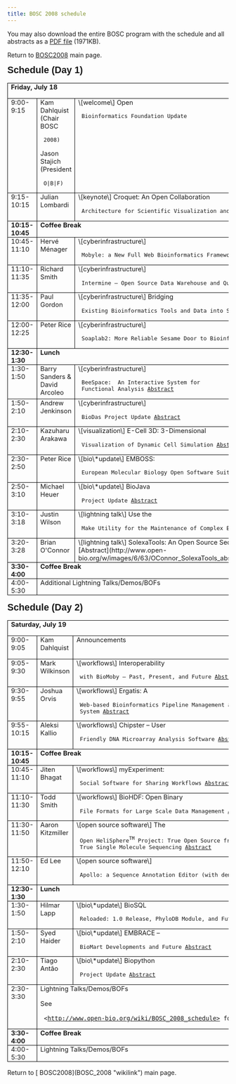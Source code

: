 ```yaml
---
title: BOSC 2008 schedule
---
```


You may also download the entire BOSC program with the schedule and all
abstracts as a [PDF
file](http://www.open-bio.org/w/images/b/b6/BOSC2008_program.pdf)
(1971KB).

Return to [ BOSC2008](BOSC_2008 "wikilink") main page.

<div class=Section1>
<b
style='mso-bidi-font-weight:normal'><span style='font-size:16.0pt;font-family:
Arial'>Schedule (Day 1)</span></b>

<table class=MsoTableGrid border=1 cellspacing=0 cellpadding=0
 style='border-collapse:collapse;border:none;mso-border-alt:solid windowtext .5pt;
 mso-yfti-tbllook:480;mso-padding-alt:0in 5.4pt 0in 5.4pt;mso-border-insideh:
 .5pt solid windowtext;mso-border-insidev:.5pt solid windowtext'>
<tr style='mso-yfti-irow:0;mso-yfti-firstrow:yes'>
<td width=638 colspan=3 valign=top style='width:6.65in;border:solid windowtext 1.0pt;
  mso-border-alt:solid windowtext .5pt;padding:0in 5.4pt 0in 5.4pt'>
<b style='mso-bidi-font-weight:normal'><span
  style='font-size:11.0pt'>Friday, July 18</span></b>

<b style='mso-bidi-font-weight:normal'><span
  style='font-size:11.0pt'></span></b>

</td>
</tr>
<tr style='mso-yfti-irow:1'>
<td width=95 valign=top style='width:71.4pt;border:solid windowtext 1.0pt;
  border-top:none;mso-border-top-alt:solid windowtext .5pt;mso-border-alt:solid windowtext .5pt;
  padding:0in 5.4pt 0in 5.4pt'>
<span style='font-size:11.0pt'>9:00-9:15</span>

</td>
<td width=136 valign=top style='width:102.0pt;border-top:none;border-left:
  none;border-bottom:solid windowtext 1.0pt;border-right:solid windowtext 1.0pt;
  mso-border-top-alt:solid windowtext .5pt;mso-border-left-alt:solid windowtext .5pt;
  mso-border-alt:solid windowtext .5pt;padding:0in 5.4pt 0in 5.4pt'>
<span style='font-size:11.0pt'>Kam Dahlquist (Chair BOSC

` 2008)`</span>

<span style='font-size:11.0pt'>Jason Stajich (President

` O|B|F)`</span>

</td>
<td width=407 valign=top style='width:305.4pt;border-top:none;border-left:
  none;border-bottom:solid windowtext 1.0pt;border-right:solid windowtext 1.0pt;
  mso-border-top-alt:solid windowtext .5pt;mso-border-left-alt:solid windowtext .5pt;
  mso-border-alt:solid windowtext .5pt;padding:0in 5.4pt 0in 5.4pt'>
<span style='font-size:11.0pt'>\[welcome\] Open

` Bioinformatics Foundation Update`</span>

</td>
</tr>
<tr style='mso-yfti-irow:2'>
<td width=95 valign=top style='width:71.4pt;border:solid windowtext 1.0pt;
  border-top:none;mso-border-top-alt:solid windowtext .5pt;mso-border-alt:solid windowtext .5pt;
  padding:0in 5.4pt 0in 5.4pt'>
<span style='font-size:11.0pt'>9:15-10:15</span>

</td>
<td width=136 valign=top style='width:102.0pt;border-top:none;border-left:
  none;border-bottom:solid windowtext 1.0pt;border-right:solid windowtext 1.0pt;
  mso-border-top-alt:solid windowtext .5pt;mso-border-left-alt:solid windowtext .5pt;
  mso-border-alt:solid windowtext .5pt;padding:0in 5.4pt 0in 5.4pt'>
<span style='font-size:11.0pt'>Julian Lombardi</span>

</td>
<td width=407 valign=top style='width:305.4pt;border-top:none;border-left:
  none;border-bottom:solid windowtext 1.0pt;border-right:solid windowtext 1.0pt;
  mso-border-top-alt:solid windowtext .5pt;mso-border-left-alt:solid windowtext .5pt;
  mso-border-alt:solid windowtext .5pt;padding:0in 5.4pt 0in 5.4pt'>
<span lang=EN style='font-size:11.0pt;mso-ansi-language:
  EN;mso-bidi-font-weight:bold'>\[keynote\] Croquet: An Open
Collaboration

` Architecture for Scientific Visualization and Simulation`</span><span
  style='font-size:11.0pt'></span>

</td>
</tr>
<tr style='mso-yfti-irow:3'>
<td width=95 valign=top style='width:71.4pt;border:solid windowtext 1.0pt;
  border-top:none;mso-border-top-alt:solid windowtext .5pt;mso-border-alt:solid windowtext .5pt;
  padding:0in 5.4pt 0in 5.4pt'>
<b style='mso-bidi-font-weight:normal'><span
  style='font-size:11.0pt'>10:15-10:45</span></b>

</td>
<td width=543 colspan=2 valign=top style='width:407.4pt;border-top:none;
  border-left:none;border-bottom:solid windowtext 1.0pt;border-right:solid windowtext 1.0pt;
  mso-border-top-alt:solid windowtext .5pt;mso-border-left-alt:solid windowtext .5pt;
  mso-border-alt:solid windowtext .5pt;padding:0in 5.4pt 0in 5.4pt'>
<b style='mso-bidi-font-weight:normal'><span
  style='font-size:11.0pt'>Coffee Break</span></b>

<b style='mso-bidi-font-weight:normal'><span
  style='font-size:11.0pt'></span></b>

</td>
</tr>
<tr style='mso-yfti-irow:4'>
<td width=95 valign=top style='width:71.4pt;border:solid windowtext 1.0pt;
  border-top:none;mso-border-top-alt:solid windowtext .5pt;mso-border-alt:solid windowtext .5pt;
  padding:0in 5.4pt 0in 5.4pt'>
<span style='font-size:11.0pt'>10:45-11:10</span>

</td>
<td width=136 valign=top style='width:102.0pt;border-top:none;border-left:
  none;border-bottom:solid windowtext 1.0pt;border-right:solid windowtext 1.0pt;
  mso-border-top-alt:solid windowtext .5pt;mso-border-left-alt:solid windowtext .5pt;
  mso-border-alt:solid windowtext .5pt;padding:0in 5.4pt 0in 5.4pt'>
<span style='font-size:11.0pt'>Hervé Ménager </span>

</td>
<td width=407 valign=top style='width:305.4pt;border-top:none;border-left:
  none;border-bottom:solid windowtext 1.0pt;border-right:solid windowtext 1.0pt;
  mso-border-top-alt:solid windowtext .5pt;mso-border-left-alt:solid windowtext .5pt;
  mso-border-alt:solid windowtext .5pt;padding:0in 5.4pt 0in 5.4pt'>
<span style='font-size:11.0pt'>\[cyberinfrastructure\]

` Mobyle: a New Full Web Bioinformatics Framework `[`Abstract`](http://www.open-bio.org/w/images/c/c7/Menager_Mobyle_abstract.pdf)</span>

</td>
</tr>
<tr style='mso-yfti-irow:5'>
<td width=95 valign=top style='width:71.4pt;border:solid windowtext 1.0pt;
  border-top:none;mso-border-top-alt:solid windowtext .5pt;mso-border-alt:solid windowtext .5pt;
  padding:0in 5.4pt 0in 5.4pt'>
<span style='font-size:11.0pt'>11:10-11:35</span>

</td>
<td width=136 valign=top style='width:102.0pt;border-top:none;border-left:
  none;border-bottom:solid windowtext 1.0pt;border-right:solid windowtext 1.0pt;
  mso-border-top-alt:solid windowtext .5pt;mso-border-left-alt:solid windowtext .5pt;
  mso-border-alt:solid windowtext .5pt;padding:0in 5.4pt 0in 5.4pt'>
<span style='font-size:11.0pt'>Richard Smith</span>

</td>
<td width=407 valign=top style='width:305.4pt;border-top:none;border-left:
  none;border-bottom:solid windowtext 1.0pt;border-right:solid windowtext 1.0pt;
  mso-border-top-alt:solid windowtext .5pt;mso-border-left-alt:solid windowtext .5pt;
  mso-border-alt:solid windowtext .5pt;padding:0in 5.4pt 0in 5.4pt'>
<span style='font-size:11.0pt'>\[cyberinfrastructure\]

` Intermine – Open Source Data Warehouse and Query Interface `[`Abstract`](http://www.open-bio.org/w/images/e/e5/Smith_R_Intermine_abstract.pdf)</span>

</td>
</tr>
<tr style='mso-yfti-irow:6'>
<td width=95 valign=top style='width:71.4pt;border:solid windowtext 1.0pt;
  border-top:none;mso-border-top-alt:solid windowtext .5pt;mso-border-alt:solid windowtext .5pt;
  padding:0in 5.4pt 0in 5.4pt'>
<span style='font-size:11.0pt'>11:35-12:00</span>

</td>
<td width=136 valign=top style='width:102.0pt;border-top:none;border-left:
  none;border-bottom:solid windowtext 1.0pt;border-right:solid windowtext 1.0pt;
  mso-border-top-alt:solid windowtext .5pt;mso-border-left-alt:solid windowtext .5pt;
  mso-border-alt:solid windowtext .5pt;padding:0in 5.4pt 0in 5.4pt'>
<span style='font-size:11.0pt'>Paul Gordon</span>

</td>
<td width=407 valign=top style='width:305.4pt;border-top:none;border-left:
  none;border-bottom:solid windowtext 1.0pt;border-right:solid windowtext 1.0pt;
  mso-border-top-alt:solid windowtext .5pt;mso-border-left-alt:solid windowtext .5pt;
  mso-border-alt:solid windowtext .5pt;padding:0in 5.4pt 0in 5.4pt'>
<span style='font-size:11.0pt'>\[cyberinfrastructure\] Bridging

` Existing Bioinformatics Tools and Data into Semantic Web Services `[`Abstract`](http://www.open-bio.org/w/images/6/69/Gordon_SemanticWeb_abstract.pdf)</span>

</td>
</tr>
<tr style='mso-yfti-irow:7'>
<td width=95 valign=top style='width:71.4pt;border:solid windowtext 1.0pt;
  border-top:none;mso-border-top-alt:solid windowtext .5pt;mso-border-alt:solid windowtext .5pt;
  padding:0in 5.4pt 0in 5.4pt'>
<span style='font-size:11.0pt'>12:00-12:25</span>

</td>
<td width=136 valign=top style='width:102.0pt;border-top:none;border-left:
  none;border-bottom:solid windowtext 1.0pt;border-right:solid windowtext 1.0pt;
  mso-border-top-alt:solid windowtext .5pt;mso-border-left-alt:solid windowtext .5pt;
  mso-border-alt:solid windowtext .5pt;padding:0in 5.4pt 0in 5.4pt'>
<span style='font-size:11.0pt'>Peter Rice</span>

</td>
<td width=407 valign=top style='width:305.4pt;border-top:none;border-left:
  none;border-bottom:solid windowtext 1.0pt;border-right:solid windowtext 1.0pt;
  mso-border-top-alt:solid windowtext .5pt;mso-border-left-alt:solid windowtext .5pt;
  mso-border-alt:solid windowtext .5pt;padding:0in 5.4pt 0in 5.4pt'>
<span style='font-size:11.0pt'>\[cyberinfrastructure\]

` Soaplab2: More Reliable Sesame Door to Bioinformatics Programs `[`Abstract`](http://www.open-bio.org/w/images/3/3c/Rice_Soaplab2_abstract.pdf)</span>

</td>
</tr>
<tr style='mso-yfti-irow:8'>
<td width=95 valign=top style='width:71.4pt;border:solid windowtext 1.0pt;
  border-top:none;mso-border-top-alt:solid windowtext .5pt;mso-border-alt:solid windowtext .5pt;
  padding:0in 5.4pt 0in 5.4pt'>
<b style='mso-bidi-font-weight:normal'><span
  style='font-size:11.0pt'>12:30-1:30</span></b>

</td>
<td width=543 colspan=2 valign=top style='width:407.4pt;border-top:none;
  border-left:none;border-bottom:solid windowtext 1.0pt;border-right:solid windowtext 1.0pt;
  mso-border-top-alt:solid windowtext .5pt;mso-border-left-alt:solid windowtext .5pt;
  mso-border-alt:solid windowtext .5pt;padding:0in 5.4pt 0in 5.4pt'>
<b style='mso-bidi-font-weight:normal'><span
  style='font-size:11.0pt'>Lunch</span></b>

<b style='mso-bidi-font-weight:normal'><span
  style='font-size:11.0pt'></span></b>

</td>
</tr>
<tr style='mso-yfti-irow:9'>
<td width=95 valign=top style='width:71.4pt;border:solid windowtext 1.0pt;
  border-top:none;mso-border-top-alt:solid windowtext .5pt;mso-border-alt:solid windowtext .5pt;
  padding:0in 5.4pt 0in 5.4pt'>
<span style='font-size:11.0pt'>1:30-1:50</span>

</td>
<td width=136 valign=top style='width:102.0pt;border-top:none;border-left:
  none;border-bottom:solid windowtext 1.0pt;border-right:solid windowtext 1.0pt;
  mso-border-top-alt:solid windowtext .5pt;mso-border-left-alt:solid windowtext .5pt;
  mso-border-alt:solid windowtext .5pt;padding:0in 5.4pt 0in 5.4pt'>
<span style='font-size:11.0pt'>Barry Sanders & David Arcoleo</span>

</td>
<td width=407 valign=top style='width:305.4pt;border-top:none;border-left:
  none;border-bottom:solid windowtext 1.0pt;border-right:solid windowtext 1.0pt;
  mso-border-top-alt:solid windowtext .5pt;mso-border-left-alt:solid windowtext .5pt;
  mso-border-alt:solid windowtext .5pt;padding:0in 5.4pt 0in 5.4pt'>
<span style='font-size:11.0pt'>\[cyberinfrastructure\]

` BeeSpace:`<span style='mso-spacerun:yes'>`  `</span>`An Interactive System for`  
` Functional Analysis `[`Abstract`](http://www.open-bio.org/w/images/2/27/Sanders_Arcoleo_BeeSpace_abstract.pdf)</span>

</td>
</tr>
<tr style='mso-yfti-irow:10'>
<td width=95 valign=top style='width:71.4pt;border:solid windowtext 1.0pt;
  border-top:none;mso-border-top-alt:solid windowtext .5pt;mso-border-alt:solid windowtext .5pt;
  padding:0in 5.4pt 0in 5.4pt'>
<span style='font-size:11.0pt'>1:50-2:10</span>

</td>
<td width=136 valign=top style='width:102.0pt;border-top:none;border-left:
  none;border-bottom:solid windowtext 1.0pt;border-right:solid windowtext 1.0pt;
  mso-border-top-alt:solid windowtext .5pt;mso-border-left-alt:solid windowtext .5pt;
  mso-border-alt:solid windowtext .5pt;padding:0in 5.4pt 0in 5.4pt'>
<span style='font-size:11.0pt'>Andrew Jenkinson</span>

<span style='font-size:11.0pt'></span>

</td>
<td width=407 valign=top style='width:305.4pt;border-top:none;border-left:
  none;border-bottom:solid windowtext 1.0pt;border-right:solid windowtext 1.0pt;
  mso-border-top-alt:solid windowtext .5pt;mso-border-left-alt:solid windowtext .5pt;
  mso-border-alt:solid windowtext .5pt;padding:0in 5.4pt 0in 5.4pt'>
<span style='font-size:11.0pt'>\[cyberinfrastructure\]

` BioDas Project Update `[`Abstract`](http://www.open-bio.org/w/images/6/6c/Jenkinson_BioDas_abstract.pdf)</span>

</td>
</tr>
<tr style='mso-yfti-irow:11'>
<td width=95 valign=top style='width:71.4pt;border:solid windowtext 1.0pt;
  border-top:none;mso-border-top-alt:solid windowtext .5pt;mso-border-alt:solid windowtext .5pt;
  padding:0in 5.4pt 0in 5.4pt'>
<span style='font-size:11.0pt'>2:10-2:30</span>

</td>
<td width=136 valign=top style='width:102.0pt;border-top:none;border-left:
  none;border-bottom:solid windowtext 1.0pt;border-right:solid windowtext 1.0pt;
  mso-border-top-alt:solid windowtext .5pt;mso-border-left-alt:solid windowtext .5pt;
  mso-border-alt:solid windowtext .5pt;padding:0in 5.4pt 0in 5.4pt'>
<span style='font-size:11.0pt'>Kazuharu Arakawa</span>

</td>
<td width=407 valign=top style='width:305.4pt;border-top:none;border-left:
  none;border-bottom:solid windowtext 1.0pt;border-right:solid windowtext 1.0pt;
  mso-border-top-alt:solid windowtext .5pt;mso-border-left-alt:solid windowtext .5pt;
  mso-border-alt:solid windowtext .5pt;padding:0in 5.4pt 0in 5.4pt'>
<span style='font-size:11.0pt'>\[visualization\] E-Cell 3D:
3-Dimensional

` Visualization of Dynamic Cell Simulation `[`Abstract`](http://www.open-bio.org/w/images/2/20/Arakawa_E-Cell3D_abstract.pdf)</span>

</td>
</tr>
<tr style='mso-yfti-irow:12'>
<td width=95 valign=top style='width:71.4pt;border:solid windowtext 1.0pt;
  border-top:none;mso-border-top-alt:solid windowtext .5pt;mso-border-alt:solid windowtext .5pt;
  padding:0in 5.4pt 0in 5.4pt'>
<span style='font-size:11.0pt'>2:30-2:50</span>

</td>
<td width=136 valign=top style='width:102.0pt;border-top:none;border-left:
  none;border-bottom:solid windowtext 1.0pt;border-right:solid windowtext 1.0pt;
  mso-border-top-alt:solid windowtext .5pt;mso-border-left-alt:solid windowtext .5pt;
  mso-border-alt:solid windowtext .5pt;padding:0in 5.4pt 0in 5.4pt'>
<span style='font-size:11.0pt'>Peter Rice</span>

</td>
<td width=407 valign=top style='width:305.4pt;border-top:none;border-left:
  none;border-bottom:solid windowtext 1.0pt;border-right:solid windowtext 1.0pt;
  mso-border-top-alt:solid windowtext .5pt;mso-border-left-alt:solid windowtext .5pt;
  mso-border-alt:solid windowtext .5pt;padding:0in 5.4pt 0in 5.4pt'>
<span style='font-size:11.0pt'>\[bio\*update\] EMBOSS:

` European Molecular Biology Open Software Suite `[`Abstract`](http://www.open-bio.org/w/images/c/ca/Rice_EMBOSS_abstract.pdf)</span>

</td>
</tr>
<tr style='mso-yfti-irow:13'>
<td width=95 valign=top style='width:71.4pt;border:solid windowtext 1.0pt;
  border-top:none;mso-border-top-alt:solid windowtext .5pt;mso-border-alt:solid windowtext .5pt;
  padding:0in 5.4pt 0in 5.4pt'>
<span style='font-size:11.0pt'>2:50-3:10</span>

</td>
<td width=136 valign=top style='width:102.0pt;border-top:none;border-left:
  none;border-bottom:solid windowtext 1.0pt;border-right:solid windowtext 1.0pt;
  mso-border-top-alt:solid windowtext .5pt;mso-border-left-alt:solid windowtext .5pt;
  mso-border-alt:solid windowtext .5pt;padding:0in 5.4pt 0in 5.4pt'>
<span style='font-size:11.0pt'>Michael Heuer</span>

<span style='font-size:11.0pt'></span>

</td>
<td width=407 valign=top style='width:305.4pt;border-top:none;border-left:
  none;border-bottom:solid windowtext 1.0pt;border-right:solid windowtext 1.0pt;
  mso-border-top-alt:solid windowtext .5pt;mso-border-left-alt:solid windowtext .5pt;
  mso-border-alt:solid windowtext .5pt;padding:0in 5.4pt 0in 5.4pt'>
<span style='font-size:11.0pt'>\[bio\*update\] BioJava

` Project Update `[`Abstract`](http://www.open-bio.org/w/images/1/10/Heuer_BioJava_abstract.pdf)</span>

</td>
</tr>
<tr style='mso-yfti-irow:14'>
<td width=95 valign=top style='width:71.4pt;border:solid windowtext 1.0pt;
  border-top:none;mso-border-top-alt:solid windowtext .5pt;mso-border-alt:solid windowtext .5pt;
  padding:0in 5.4pt 0in 5.4pt'>
<span style='font-size:11.0pt'>3:10-3:18</span>

</td>
<td width=136 valign=top style='width:102.0pt;border-top:none;border-left:
  none;border-bottom:solid windowtext 1.0pt;border-right:solid windowtext 1.0pt;
  mso-border-top-alt:solid windowtext .5pt;mso-border-left-alt:solid windowtext .5pt;
  mso-border-alt:solid windowtext .5pt;padding:0in 5.4pt 0in 5.4pt'>
<span style='font-size:11.0pt'>Justin Wilson</span>

</td>
<td width=407 valign=top style='width:305.4pt;border-top:none;border-left:
  none;border-bottom:solid windowtext 1.0pt;border-right:solid windowtext 1.0pt;
  mso-border-top-alt:solid windowtext .5pt;mso-border-left-alt:solid windowtext .5pt;
  mso-border-alt:solid windowtext .5pt;padding:0in 5.4pt 0in 5.4pt'>
<span style='font-size:11.0pt'>\[lightning talk\] Use the

` Make Utility for the Maintenance of Complex Bioinformatics Pipelines `[`Abstract`](http://www.open-bio.org/w/images/a/a9/Wilson_Make_abstract.pdf)</span>

</td>
</tr>
<tr style='mso-yfti-irow:14'>
<td width=95 valign=top style='width:71.4pt;border:solid windowtext 1.0pt;
  border-top:none;mso-border-top-alt:solid windowtext .5pt;mso-border-alt:solid windowtext .5pt;
  padding:0in 5.4pt 0in 5.4pt'>
<span style='font-size:11.0pt'>3:20-3:28</span>

</td>
<td width=136 valign=top style='width:102.0pt;border-top:none;border-left:
  none;border-bottom:solid windowtext 1.0pt;border-right:solid windowtext 1.0pt;
  mso-border-top-alt:solid windowtext .5pt;mso-border-left-alt:solid windowtext .5pt;
  mso-border-alt:solid windowtext .5pt;padding:0in 5.4pt 0in 5.4pt'>
<span style='font-size:11.0pt'>Brian O'Connor</span>

</td>
<td width=407 valign=top style='width:305.4pt;border-top:none;border-left:
  none;border-bottom:solid windowtext 1.0pt;border-right:solid windowtext 1.0pt;
  mso-border-top-alt:solid windowtext .5pt;mso-border-left-alt:solid windowtext .5pt;
  mso-border-alt:solid windowtext .5pt;padding:0in 5.4pt 0in 5.4pt'>
<span style='font-size:11.0pt'>\[lightning talk\] SolexaTools: An Open
Source Sequence Analysis Framework
[Abstract](http://www.open-bio.org/w/images/6/63/OConnor_SolexaTools_abstract.pdf)</span>

</td>
</tr>
<tr style='mso-yfti-irow:16'>
<td width=95 valign=top style='width:71.4pt;border:solid windowtext 1.0pt;
  border-top:none;mso-border-top-alt:solid windowtext .5pt;mso-border-alt:solid windowtext .5pt;
  padding:0in 5.4pt 0in 5.4pt'>
<b style='mso-bidi-font-weight:normal'><span
  style='font-size:11.0pt'>3:30-4:00</span></b>

</td>
<td width=543 colspan=2 valign=top style='width:407.4pt;border-top:none;
  border-left:none;border-bottom:solid windowtext 1.0pt;border-right:solid windowtext 1.0pt;
  mso-border-top-alt:solid windowtext .5pt;mso-border-left-alt:solid windowtext .5pt;
  mso-border-alt:solid windowtext .5pt;padding:0in 5.4pt 0in 5.4pt'>
<b style='mso-bidi-font-weight:normal'><span
  style='font-size:11.0pt'>Coffee Break</span></b>

<b style='mso-bidi-font-weight:normal'><span
  style='font-size:11.0pt'></span></b>

</td>
</tr>
<tr style='mso-yfti-irow:17;mso-yfti-lastrow:yes'>
<td width=95 valign=top style='width:71.4pt;border:solid windowtext 1.0pt;
  border-top:none;mso-border-top-alt:solid windowtext .5pt;mso-border-alt:solid windowtext .5pt;
  padding:0in 5.4pt 0in 5.4pt'>
<span style='font-size:11.0pt'>4:00-5:30</span>

</td>
<td width=543 colspan=2 valign=top style='width:407.4pt;border-top:none;
  border-left:none;border-bottom:solid windowtext 1.0pt;border-right:solid windowtext 1.0pt;
  mso-border-top-alt:solid windowtext .5pt;mso-border-left-alt:solid windowtext .5pt;
  mso-border-alt:solid windowtext .5pt;padding:0in 5.4pt 0in 5.4pt'>
<span style='font-size:11.0pt'>Additional Lightning
Talks/Demos/BOFs</span>

<span style='font-size:11.0pt'></span>

</td>
</tr>
</table>
<span style='font-size:12.0pt;font-family:"Times New Roman";mso-fareast-font-family:
"Times New Roman";mso-ansi-language:EN-US;mso-fareast-language:EN-US;
mso-bidi-language:AR-SA'>  
</span>

<b
style='mso-bidi-font-weight:normal'><span style='font-size:16.0pt;font-family:
Arial'>Schedule (Day 2)</span></b>

<table class=MsoTableGrid border=1 cellspacing=0 cellpadding=0
 style='border-collapse:collapse;border:none;mso-border-alt:solid windowtext .5pt;
 mso-yfti-tbllook:480;mso-padding-alt:0in 5.4pt 0in 5.4pt;mso-border-insideh:
 .5pt solid windowtext;mso-border-insidev:.5pt solid windowtext'>
<tr style='mso-yfti-irow:0;mso-yfti-firstrow:yes'>
<td width=638 colspan=3 valign=top style='width:6.65in;border:solid windowtext 1.0pt;
  mso-border-alt:solid windowtext .5pt;padding:0in 5.4pt 0in 5.4pt'>
<b style='mso-bidi-font-weight:normal'><span
  style='font-size:11.0pt'>Saturday, July 19</span></b>

<b style='mso-bidi-font-weight:normal'><span
  style='font-size:11.0pt'></span></b>

</td>
</tr>
<tr style='mso-yfti-irow:1'>
<td width=95 valign=top style='width:71.4pt;border:solid windowtext 1.0pt;
  border-top:none;mso-border-top-alt:solid windowtext .5pt;mso-border-alt:solid windowtext .5pt;
  padding:0in 5.4pt 0in 5.4pt'>
<span style='font-size:11.0pt'>9:00-9:05</span>

</td>
<td width=136 valign=top style='width:102.0pt;border-top:none;border-left:
  none;border-bottom:solid windowtext 1.0pt;border-right:solid windowtext 1.0pt;
  mso-border-top-alt:solid windowtext .5pt;mso-border-left-alt:solid windowtext .5pt;
  mso-border-alt:solid windowtext .5pt;padding:0in 5.4pt 0in 5.4pt'>
<span style='font-size:11.0pt'>Kam Dahlquist</span>

<span style='font-size:11.0pt'></span>

</td>
<td width=407 valign=top style='width:305.4pt;border-top:none;border-left:
  none;border-bottom:solid windowtext 1.0pt;border-right:solid windowtext 1.0pt;
  mso-border-top-alt:solid windowtext .5pt;mso-border-left-alt:solid windowtext .5pt;
  mso-border-alt:solid windowtext .5pt;padding:0in 5.4pt 0in 5.4pt'>
<span style='font-size:11.0pt'>Announcements</span>

</td>
</tr>
<tr style='mso-yfti-irow:2'>
<td width=95 valign=top style='width:71.4pt;border:solid windowtext 1.0pt;
  border-top:none;mso-border-top-alt:solid windowtext .5pt;mso-border-alt:solid windowtext .5pt;
  padding:0in 5.4pt 0in 5.4pt'>
<span style='font-size:11.0pt'>9:05-9:30</span>

</td>
<td width=136 valign=top style='width:102.0pt;border-top:none;border-left:
  none;border-bottom:solid windowtext 1.0pt;border-right:solid windowtext 1.0pt;
  mso-border-top-alt:solid windowtext .5pt;mso-border-left-alt:solid windowtext .5pt;
  mso-border-alt:solid windowtext .5pt;padding:0in 5.4pt 0in 5.4pt'>
<span style='font-size:11.0pt'>Mark Wilkinson</span>

</td>
<td width=407 valign=top style='width:305.4pt;border-top:none;border-left:
  none;border-bottom:solid windowtext 1.0pt;border-right:solid windowtext 1.0pt;
  mso-border-top-alt:solid windowtext .5pt;mso-border-left-alt:solid windowtext .5pt;
  mso-border-alt:solid windowtext .5pt;padding:0in 5.4pt 0in 5.4pt'>
<span style='font-size:11.0pt'>\[workflows\] Interoperability

` with BioMoby – Past, Present, and Future `[`Abstract`](http://www.open-bio.org/w/images/d/da/Wilkinson_BioMoby_abstract.pdf)</span>

</td>
</tr>
<tr style='mso-yfti-irow:3'>
<td width=95 valign=top style='width:71.4pt;border:solid windowtext 1.0pt;
  border-top:none;mso-border-top-alt:solid windowtext .5pt;mso-border-alt:solid windowtext .5pt;
  padding:0in 5.4pt 0in 5.4pt'>
<span style='font-size:11.0pt'>9:30-9:55</span>

</td>
<td width=136 valign=top style='width:102.0pt;border-top:none;border-left:
  none;border-bottom:solid windowtext 1.0pt;border-right:solid windowtext 1.0pt;
  mso-border-top-alt:solid windowtext .5pt;mso-border-left-alt:solid windowtext .5pt;
  mso-border-alt:solid windowtext .5pt;padding:0in 5.4pt 0in 5.4pt'>
<span style='font-size:11.0pt'>Joshua Orvis</span>

</td>
<td width=407 valign=top style='width:305.4pt;border-top:none;border-left:
  none;border-bottom:solid windowtext 1.0pt;border-right:solid windowtext 1.0pt;
  mso-border-top-alt:solid windowtext .5pt;mso-border-left-alt:solid windowtext .5pt;
  mso-border-alt:solid windowtext .5pt;padding:0in 5.4pt 0in 5.4pt'>
<span style='font-size:11.0pt'>\[workflows\] Ergatis: A

` Web-based Bioinformatics Pipeline Management and Collaborative Development`  
` System `[`Abstract`](http://www.open-bio.org/w/images/5/59/Orvis_Ergatis_abstract.pdf)</span>

</td>
</tr>
<tr style='mso-yfti-irow:4'>
<td width=95 valign=top style='width:71.4pt;border:solid windowtext 1.0pt;
  border-top:none;mso-border-top-alt:solid windowtext .5pt;mso-border-alt:solid windowtext .5pt;
  padding:0in 5.4pt 0in 5.4pt'>
<span style='font-size:11.0pt'>9:55-10:15</span>

</td>
<td width=136 valign=top style='width:102.0pt;border-top:none;border-left:
  none;border-bottom:solid windowtext 1.0pt;border-right:solid windowtext 1.0pt;
  mso-border-top-alt:solid windowtext .5pt;mso-border-left-alt:solid windowtext .5pt;
  mso-border-alt:solid windowtext .5pt;padding:0in 5.4pt 0in 5.4pt'>
<span style='font-size:11.0pt'>Aleksi Kallio</span>

</td>
<td width=407 valign=top style='width:305.4pt;border-top:none;border-left:
  none;border-bottom:solid windowtext 1.0pt;border-right:solid windowtext 1.0pt;
  mso-border-top-alt:solid windowtext .5pt;mso-border-left-alt:solid windowtext .5pt;
  mso-border-alt:solid windowtext .5pt;padding:0in 5.4pt 0in 5.4pt'>
<span style='font-size:11.0pt'>\[workflows\] Chipster – User

` Friendly DNA Microarray Analysis Software `[`Abstract`](http://www.open-bio.org/w/images/7/7e/Kallio_Chipster_abstract.pdf)</span>

</td>
</tr>
<tr style='mso-yfti-irow:5'>
<td width=95 valign=top style='width:71.4pt;border:solid windowtext 1.0pt;
  border-top:none;mso-border-top-alt:solid windowtext .5pt;mso-border-alt:solid windowtext .5pt;
  padding:0in 5.4pt 0in 5.4pt'>
<b style='mso-bidi-font-weight:normal'><span
  style='font-size:11.0pt'>10:15-10:45</span></b>

</td>
<td width=543 colspan=2 valign=top style='width:407.4pt;border-top:none;
  border-left:none;border-bottom:solid windowtext 1.0pt;border-right:solid windowtext 1.0pt;
  mso-border-top-alt:solid windowtext .5pt;mso-border-left-alt:solid windowtext .5pt;
  mso-border-alt:solid windowtext .5pt;padding:0in 5.4pt 0in 5.4pt'>
<b style='mso-bidi-font-weight:normal'><span
  style='font-size:11.0pt'>Coffee Break</span></b>

<b style='mso-bidi-font-weight:normal'><span
  style='font-size:11.0pt'></span></b>

</td>
</tr>
<tr style='mso-yfti-irow:6'>
<td width=95 valign=top style='width:71.4pt;border:solid windowtext 1.0pt;
  border-top:none;mso-border-top-alt:solid windowtext .5pt;mso-border-alt:solid windowtext .5pt;
  padding:0in 5.4pt 0in 5.4pt'>
<span style='font-size:11.0pt'>10:45-11:10</span>

</td>
<td width=136 valign=top style='width:102.0pt;border-top:none;border-left:
  none;border-bottom:solid windowtext 1.0pt;border-right:solid windowtext 1.0pt;
  mso-border-top-alt:solid windowtext .5pt;mso-border-left-alt:solid windowtext .5pt;
  mso-border-alt:solid windowtext .5pt;padding:0in 5.4pt 0in 5.4pt'>
<span style='font-size:11.0pt'>Jiten Bhagat</span>

</td>
<td width=407 valign=top style='width:305.4pt;border-top:none;border-left:
  none;border-bottom:solid windowtext 1.0pt;border-right:solid windowtext 1.0pt;
  mso-border-top-alt:solid windowtext .5pt;mso-border-left-alt:solid windowtext .5pt;
  mso-border-alt:solid windowtext .5pt;padding:0in 5.4pt 0in 5.4pt'>
<span style='font-size:11.0pt'>\[workflows\] myExperiment:

` Social Software for Sharing Workflows `[`Abstract`](http://www.open-bio.org/w/images/7/75/Bhagat_myExperiment_abstract.pdf)</span>

</td>
</tr>
<tr style='mso-yfti-irow:7'>
<td width=95 valign=top style='width:71.4pt;border:solid windowtext 1.0pt;
  border-top:none;mso-border-top-alt:solid windowtext .5pt;mso-border-alt:solid windowtext .5pt;
  padding:0in 5.4pt 0in 5.4pt'>
<span style='font-size:11.0pt'>11:10-11:30</span>

</td>
<td width=136 valign=top style='width:102.0pt;border-top:none;border-left:
  none;border-bottom:solid windowtext 1.0pt;border-right:solid windowtext 1.0pt;
  mso-border-top-alt:solid windowtext .5pt;mso-border-left-alt:solid windowtext .5pt;
  mso-border-alt:solid windowtext .5pt;padding:0in 5.4pt 0in 5.4pt'>
<span style='font-size:11.0pt'>Todd Smith</span>

</td>
<td width=407 valign=top style='width:305.4pt;border-top:none;border-left:
  none;border-bottom:solid windowtext 1.0pt;border-right:solid windowtext 1.0pt;
  mso-border-top-alt:solid windowtext .5pt;mso-border-left-alt:solid windowtext .5pt;
  mso-border-alt:solid windowtext .5pt;padding:0in 5.4pt 0in 5.4pt'>
<span style='font-size:11.0pt'>\[workflows\] BioHDF: Open Binary

` File Formats for Large Scale Data Management `[`Abstract`](http://www.open-bio.org/w/images/9/92/Smith_T_BioHDF_abstract.pdf)</span>

</td>
</tr>
<tr style='mso-yfti-irow:8'>
<td width=95 valign=top style='width:71.4pt;border:solid windowtext 1.0pt;
  border-top:none;mso-border-top-alt:solid windowtext .5pt;mso-border-alt:solid windowtext .5pt;
  padding:0in 5.4pt 0in 5.4pt'>
<span style='font-size:11.0pt'>11:30-11:50</span>

</td>
<td width=136 valign=top style='width:102.0pt;border-top:none;border-left:
  none;border-bottom:solid windowtext 1.0pt;border-right:solid windowtext 1.0pt;
  mso-border-top-alt:solid windowtext .5pt;mso-border-left-alt:solid windowtext .5pt;
  mso-border-alt:solid windowtext .5pt;padding:0in 5.4pt 0in 5.4pt'>
<span style='font-size:11.0pt'>Aaron Kitzmiller</span>

</td>
<td width=407 valign=top style='width:305.4pt;border-top:none;border-left:
  none;border-bottom:solid windowtext 1.0pt;border-right:solid windowtext 1.0pt;
  mso-border-top-alt:solid windowtext .5pt;mso-border-left-alt:solid windowtext .5pt;
  mso-border-alt:solid windowtext .5pt;padding:0in 5.4pt 0in 5.4pt'>
<span style='font-size:11.0pt'>\[open source software\] The

` Open HeliSphere`<sup>`TM`</sup>` Project: True Open Source from the Inventors of`  
` True Single Molecule Sequencing `[`Abstract`](http://www.open-bio.org/w/images/f/fb/Kitzmiller_OpenHeliSphere_abstract.pdf)</span>

</td>
</tr>
<tr style='mso-yfti-irow:9'>
<td width=95 valign=top style='width:71.4pt;border:solid windowtext 1.0pt;
  border-top:none;mso-border-top-alt:solid windowtext .5pt;mso-border-alt:solid windowtext .5pt;
  padding:0in 5.4pt 0in 5.4pt'>
<span style='font-size:11.0pt'>11:50-12:10</span>

</td>
<td width=136 valign=top style='width:102.0pt;border-top:none;border-left:
  none;border-bottom:solid windowtext 1.0pt;border-right:solid windowtext 1.0pt;
  mso-border-top-alt:solid windowtext .5pt;mso-border-left-alt:solid windowtext .5pt;
  mso-border-alt:solid windowtext .5pt;padding:0in 5.4pt 0in 5.4pt'>
<span style='font-size:11.0pt'>Ed Lee</span>

</td>
<td width=407 valign=top style='width:305.4pt;border-top:none;border-left:
  none;border-bottom:solid windowtext 1.0pt;border-right:solid windowtext 1.0pt;
  mso-border-top-alt:solid windowtext .5pt;mso-border-left-alt:solid windowtext .5pt;
  mso-border-alt:solid windowtext .5pt;padding:0in 5.4pt 0in 5.4pt'>
<span style='font-size:11.0pt'>\[open source software\]

` Apollo: a Sequence Annotation Editor (with demonstration to follow) `[`Abstract`](http://www.open-bio.org/w/images/3/3a/Lee_Apollo_abstract.pdf)</span>

</td>
</tr>
<tr style='mso-yfti-irow:10'>
<td width=95 valign=top style='width:71.4pt;border:solid windowtext 1.0pt;
  border-top:none;mso-border-top-alt:solid windowtext .5pt;mso-border-alt:solid windowtext .5pt;
  padding:0in 5.4pt 0in 5.4pt'>
<b style='mso-bidi-font-weight:normal'><span
  style='font-size:11.0pt'>12:30-1:30</span></b>

</td>
<td width=543 colspan=2 valign=top style='width:407.4pt;border-top:none;
  border-left:none;border-bottom:solid windowtext 1.0pt;border-right:solid windowtext 1.0pt;
  mso-border-top-alt:solid windowtext .5pt;mso-border-left-alt:solid windowtext .5pt;
  mso-border-alt:solid windowtext .5pt;padding:0in 5.4pt 0in 5.4pt'>
<b style='mso-bidi-font-weight:normal'><span
  style='font-size:11.0pt'>Lunch</span></b>

<b style='mso-bidi-font-weight:normal'><span
  style='font-size:11.0pt'></span></b>

</td>
</tr>
<tr style='mso-yfti-irow:11'>
<td width=95 valign=top style='width:71.4pt;border:solid windowtext 1.0pt;
  border-top:none;mso-border-top-alt:solid windowtext .5pt;mso-border-alt:solid windowtext .5pt;
  padding:0in 5.4pt 0in 5.4pt'>
<span style='font-size:11.0pt'>1:30-1:50</span>

</td>
<td width=136 valign=top style='width:102.0pt;border-top:none;border-left:
  none;border-bottom:solid windowtext 1.0pt;border-right:solid windowtext 1.0pt;
  mso-border-top-alt:solid windowtext .5pt;mso-border-left-alt:solid windowtext .5pt;
  mso-border-alt:solid windowtext .5pt;padding:0in 5.4pt 0in 5.4pt'>
<span style='font-size:11.0pt'>Hilmar Lapp</span>

</td>
<td width=407 valign=top style='width:305.4pt;border-top:none;border-left:
  none;border-bottom:solid windowtext 1.0pt;border-right:solid windowtext 1.0pt;
  mso-border-top-alt:solid windowtext .5pt;mso-border-left-alt:solid windowtext .5pt;
  mso-border-alt:solid windowtext .5pt;padding:0in 5.4pt 0in 5.4pt'>
<span style='font-size:11.0pt'>\[bio\*update\] BioSQL

` Reloaded: 1.0 Release, PhyloDB Module, and Future Features `[`Abstract`](http://www.open-bio.org/w/images/3/3b/Lapp_BioSQL_abstract.pdf)</span>

</td>
</tr>
<tr style='mso-yfti-irow:12'>
<td width=95 valign=top style='width:71.4pt;border:solid windowtext 1.0pt;
  border-top:none;mso-border-top-alt:solid windowtext .5pt;mso-border-alt:solid windowtext .5pt;
  padding:0in 5.4pt 0in 5.4pt'>
<span style='font-size:11.0pt'>1:50-2:10</span>

</td>
<td width=136 valign=top style='width:102.0pt;border-top:none;border-left:
  none;border-bottom:solid windowtext 1.0pt;border-right:solid windowtext 1.0pt;
  mso-border-top-alt:solid windowtext .5pt;mso-border-left-alt:solid windowtext .5pt;
  mso-border-alt:solid windowtext .5pt;padding:0in 5.4pt 0in 5.4pt'>
<span style='font-size:11.0pt'>Syed Haider</span>

<span style='font-size:11.0pt'></span>

</td>
<td width=407 valign=top style='width:305.4pt;border-top:none;border-left:
  none;border-bottom:solid windowtext 1.0pt;border-right:solid windowtext 1.0pt;
  mso-border-top-alt:solid windowtext .5pt;mso-border-left-alt:solid windowtext .5pt;
  mso-border-alt:solid windowtext .5pt;padding:0in 5.4pt 0in 5.4pt'>
<span style='font-size:11.0pt'>\[bio\*update\] EMBRACE –

` BioMart Developments and Future `[`Abstract`](http://www.open-bio.org/w/images/1/10/Haider_EMBRACE_abstract.pdf)</span>

</td>
</tr>
<tr style='mso-yfti-irow:13'>
<td width=95 valign=top style='width:71.4pt;border:solid windowtext 1.0pt;
  border-top:none;mso-border-top-alt:solid windowtext .5pt;mso-border-alt:solid windowtext .5pt;
  padding:0in 5.4pt 0in 5.4pt'>
<span style='font-size:11.0pt'>2:10-2:30</span>

</td>
<td width=136 valign=top style='width:102.0pt;border-top:none;border-left:
  none;border-bottom:solid windowtext 1.0pt;border-right:solid windowtext 1.0pt;
  mso-border-top-alt:solid windowtext .5pt;mso-border-left-alt:solid windowtext .5pt;
  mso-border-alt:solid windowtext .5pt;padding:0in 5.4pt 0in 5.4pt'>
<span style='font-size:11.0pt'>Tiago Antão </span>

<span style='font-size:11.0pt'></span>

</td>
<td width=407 valign=top style='width:305.4pt;border-top:none;border-left:
  none;border-bottom:solid windowtext 1.0pt;border-right:solid windowtext 1.0pt;
  mso-border-top-alt:solid windowtext .5pt;mso-border-left-alt:solid windowtext .5pt;
  mso-border-alt:solid windowtext .5pt;padding:0in 5.4pt 0in 5.4pt'>
<span style='font-size:11.0pt'>\[bio\*update\] Biopython

` Project Update `[`Abstract`](http://www.open-bio.org/w/images/e/e3/Antao_Biopython_abstract.pdf)</span>

</td>
</tr>
<tr style='mso-yfti-irow:14'>
<td width=95 valign=top style='width:71.4pt;border:solid windowtext 1.0pt;
  border-top:none;mso-border-top-alt:solid windowtext .5pt;mso-border-alt:solid windowtext .5pt;
  padding:0in 5.4pt 0in 5.4pt'>
<span style='font-size:11.0pt'>2:30-3:30</span>

</td>
<td width=543 colspan=2 valign=top style='width:407.4pt;border-top:none;
  border-left:none;border-bottom:solid windowtext 1.0pt;border-right:solid windowtext 1.0pt;
  mso-border-top-alt:solid windowtext .5pt;mso-border-left-alt:solid windowtext .5pt;
  mso-border-alt:solid windowtext .5pt;padding:0in 5.4pt 0in 5.4pt'>
<span style='font-size:11.0pt'>Lightning Talks/Demos/BOFs</span>

<span style='font-size:11.0pt'>See

` <`[`http://www.open-bio.org/wiki/BOSC_2008_schedule>`](http://www.open-bio.org/wiki/BOSC_2008_schedule%3E)` for updated listings`</span>

</td>
</tr>
<tr style='mso-yfti-irow:15;height:4.45pt'>
<td width=95 valign=top style='width:71.4pt;border:solid windowtext 1.0pt;
  border-top:none;mso-border-top-alt:solid windowtext .5pt;mso-border-alt:solid windowtext .5pt;
  padding:0in 5.4pt 0in 5.4pt;height:4.45pt'>
<b style='mso-bidi-font-weight:normal'><span
  style='font-size:11.0pt'>3:30-4:00</span></b>

</td>
<td width=543 colspan=2 valign=top style='width:407.4pt;border-top:none;
  border-left:none;border-bottom:solid windowtext 1.0pt;border-right:solid windowtext 1.0pt;
  mso-border-top-alt:solid windowtext .5pt;mso-border-left-alt:solid windowtext .5pt;
  mso-border-alt:solid windowtext .5pt;padding:0in 5.4pt 0in 5.4pt;height:4.45pt'>
<b style='mso-bidi-font-weight:normal'><span
  style='font-size:11.0pt'>Coffee Break</span></b>

<b style='mso-bidi-font-weight:normal'><span
  style='font-size:11.0pt'></span></b>

</td>
</tr>
<tr style='mso-yfti-irow:16;mso-yfti-lastrow:yes'>
<td width=95 valign=top style='width:71.4pt;border:solid windowtext 1.0pt;
  border-top:none;mso-border-top-alt:solid windowtext .5pt;mso-border-alt:solid windowtext .5pt;
  padding:0in 5.4pt 0in 5.4pt'>
<span style='font-size:11.0pt'>4:00-5:30</span>

</td>
<td width=543 colspan=2 valign=top style='width:407.4pt;border-top:none;
  border-left:none;border-bottom:solid windowtext 1.0pt;border-right:solid windowtext 1.0pt;
  mso-border-top-alt:solid windowtext .5pt;mso-border-left-alt:solid windowtext .5pt;
  mso-border-alt:solid windowtext .5pt;padding:0in 5.4pt 0in 5.4pt'>
<span style='font-size:11.0pt'>Lightning Talks/Demos/BOFs</span>

<span style='font-size:11.0pt'></span>

</td>
</tr>
</table>
Return to [ BOSC2008](BOSC_2008 "wikilink") main page.
